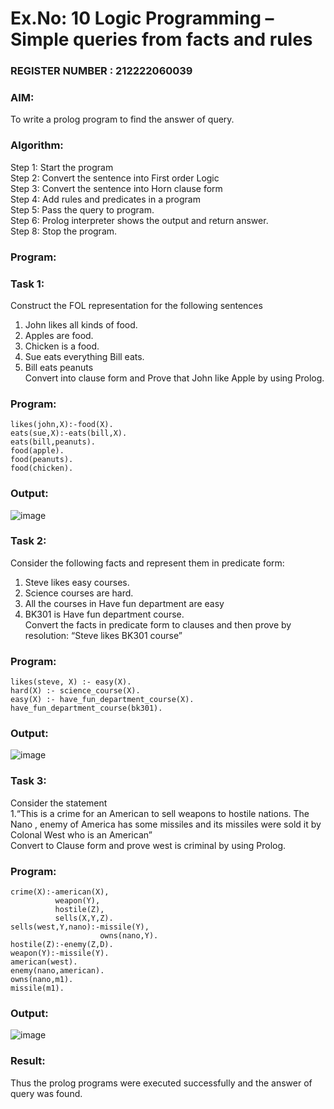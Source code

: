 # Ex.No: 10  Logic Programming –  Simple queries from facts and rules
### REGISTER NUMBER : 212222060039

### AIM: 
To write a prolog program to find the answer of query. 

###  Algorithm:
 Step 1: Start the program <br> 
 Step 2: Convert the sentence into First order Logic  <br> 
 Step 3:  Convert the sentence into Horn clause form  <br> 
 Step 4: Add rules and predicates in a program   <br> 
 Step 5:  Pass the query to program. <br> 
 Step 6: Prolog interpreter shows the output and return answer. <br> 
 Step 8:  Stop the program.
### Program:
### Task 1:
Construct the FOL representation for the following sentences <br> 
1.	John likes all kinds of food.  <br> 
2.	Apples are food.  <br> 
3.	Chicken is a food.  <br> 
4.	Sue eats everything Bill eats. <br> 
5.	 Bill eats peanuts  <br> 
   Convert into clause form and Prove that John like Apple by using Prolog. <br> 
### Program:
```
likes(john,X):-food(X).
eats(sue,X):-eats(bill,X).
eats(bill,peanuts).
food(apple).
food(peanuts).
food(chicken).
```
### Output:
![image](https://github.com/user-attachments/assets/4a791b34-f20c-408f-a106-3d82c6824314)
### Task 2:
Consider the following facts and represent them in predicate form: <br>              
1.	Steve likes easy courses. <br> 
2.	Science courses are hard. <br> 
3. All the courses in Have fun department are easy <br> 
4. BK301 is Have fun department course.<br> 
Convert the facts in predicate form to clauses and then prove by resolution: “Steve likes BK301 course”<br> 

### Program:
```
likes(steve, X) :- easy(X).
hard(X) :- science_course(X).
easy(X) :- have_fun_department_course(X).
have_fun_department_course(bk301).
```
### Output:
![image](https://github.com/user-attachments/assets/96eb6508-47b9-4034-b6e4-7cc4c2d68c6b)
### Task 3:
Consider the statement <br> 
1.“This is a crime for an American to sell weapons to hostile nations. The Nano , enemy of America has some missiles and its missiles were sold it by Colonal West who is an American” <br> 
Convert to Clause form and prove west is criminal by using Prolog.<br> 
### Program:
```
crime(X):-american(X),
    	  weapon(Y),
    	  hostile(Z),
          sells(X,Y,Z).
sells(west,Y,nano):-missile(Y),
    				owns(nano,Y).
hostile(Z):-enemy(Z,D).
weapon(Y):-missile(Y).
american(west).
enemy(nano,american).
owns(nano,m1).
missile(m1).
```
### Output:
![image](https://github.com/user-attachments/assets/5a05bb47-cee3-4fdf-95e5-42ee051e1911)
### Result:
Thus the prolog programs were executed successfully and the answer of query was found.
